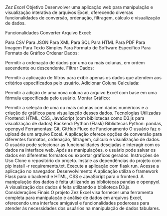 *Zez Excel*
Objetivo
Desenvolver uma aplicação web para manipulação e visualização interativa de arquivos Excel, oferecendo diversas funcionalidades de conversão, ordenação, filtragem, cálculo e visualização de dados.

Funcionalidades
Converter Arquivo Excel:

Para CSV
Para JSON
Para XML
Para SQL
Para HTML
Para PDF
Para Imagem
Para Texto Simples
Para Formato de Software Específico
Para Formato de Gráfico
Ordenar Dados:

Permitir a ordenação de dados por uma ou mais colunas, em ordem ascendente ou descendente.
Filtrar Dados:

Permitir a aplicação de filtros para exibir apenas os dados que atendem aos critérios especificados pelo usuário.
Adicionar Coluna Calculada:

Permitir a adição de uma nova coluna ao arquivo Excel com base em uma fórmula especificada pelo usuário.
Montar Gráfico:

Permitir a seleção de uma ou mais colunas com dados numéricos e a criação de gráficos para visualização desses dados.
Tecnologias Utilizadas
Frontend: HTML, CSS, JavaScript (com bibliotecas como D3.js para visualização de dados)
Backend: Python (Flask)
Bibliotecas Python: pandas, openpyxl
Ferramentas: Git, GitHub
Fluxo de Funcionamento
O usuário faz o upload de um arquivo Excel.
A aplicação oferece opções de conversão para diferentes formatos, ordenação, filtragem, cálculo e visualização de dados.
O usuário pode selecionar as funcionalidades desejadas e interagir com os dados na interface web.
Após as manipulações, o usuário pode salvar os dados em diferentes formatos ou exportar gráficos gerados.
Instruções de Uso
Clone o repositório do projeto.
Instale as dependências do projeto com pip install -r requirements.txt.
Execute a aplicação com flask run.
Acesse a aplicação no navegador.
Desenvolvimento
A aplicação utiliza o framework Flask para o backend e HTML, CSS e JavaScript para o frontend.
A manipulação dos dados é feita utilizando as bibliotecas pandas e openpyxl.
A visualização dos dados é feita utilizando a biblioteca D3.js.
Considerações Finais
O projeto Zez Excel visa fornecer uma ferramenta completa para manipulação e análise de dados em arquivos Excel, oferecendo uma interface amigável e funcionalidades poderosas para atender às necessidades dos usuários na manipulação de dados tabulares.




